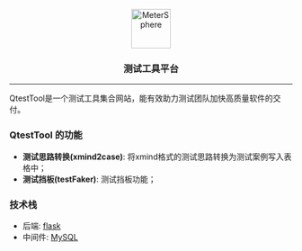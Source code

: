 <p align="center"><img src="https://s1.328888.xyz/2022/04/15/izMtF.png" alt="MeterSphere" width="70" /></a></p>
<h3 align="center">测试工具平台</h3><hr />

QtestTool是一个测试工具集合网站，能有效助力测试团队加快高质量软件的交付。

### QtestTool 的功能

- **测试思路转换(xmind2case)**: 将xmind格式的测试思路转换为测试案例写入表格中；
- **测试挡板(testFaker)**: 测试挡板功能；
  

### 技术栈

-   后端: [flask](https://flask.net.cn/)
-   中间件: [MySQL](https://www.mysql.com/)

